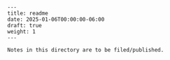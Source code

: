 	---
	title: readme
	date: 2025-01-06T00:00:00-06:00
	draft: true
	weight: 1 
	---

	Notes in this directory are to be filed/published.